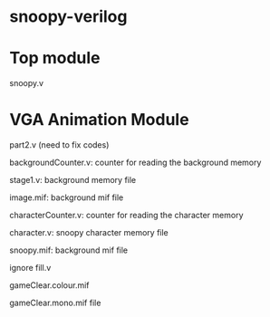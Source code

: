 # snoopy-verilog

# Top module
snoopy.v

# VGA Animation Module
part2.v (need to fix codes)


backgroundCounter.v: counter for reading the background memory

stage1.v: background memory file

image.mif: background mif file


characterCounter.v: counter for reading the character memory

character.v: snoopy character memory file

snoopy.mif: background mif file


ignore fill.v

gameClear.colour.mif

gameClear.mono.mif file
